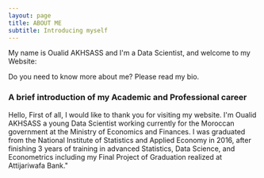 ```yaml
---
layout: page
title: ABOUT ME
subtitle: Introducing myself
---
```


My name is Oualid AKHSASS and I'm a Data Scientist, and welcome to my Website:

Do you need to know more about me? Please read my bio.

### A brief introduction of my Academic and Professional career
Hello, First of all, I would like to thank you for visiting my website.
I'm Oualid AKHSASS a young Data Scientist working currently for the Moroccan government at the Ministry of Economics and Finances. 
I was graduated from the National Institute of Statistics and Applied Economy in 2016, after finishing 3 years of training in advanced Statistics, Data Science, and Econometrics including my Final Project of Graduation realized at Attijariwafa Bank."

